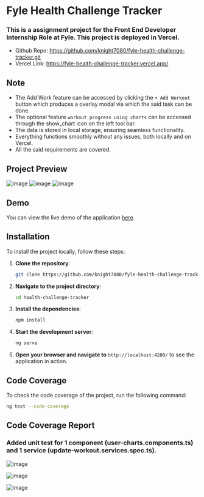 # Fyle Health Challenge Tracker

### This is a assignment project for the Front End Developer Internship Role at Fyle. This project is deployed in Vercel.
- Github Repo: https://github.com/knight7080/fyle-health-challenge-tracker.git
- Vercel Link: https://fyle-health-challenge-tracker.vercel.app/
## Note
- The Add Work feature can be accessed by clicking the `+ Add Workout` button which produces a overlay modal via which the said task can be done.
- The optional feature `workout progress using charts` can be accessed through the show_chart icon on the left tool bar.
- The data is stored in local storage, ensuring seamless functionality.
- Everything functions smoothly without any issues, both locally and on Vercel.
- All the said requirements are covered.
  
## Project Preview
![image](https://github.com/user-attachments/assets/453f46cd-d9c7-4fdc-bf3a-1cd14d74bd46)
![image](https://github.com/user-attachments/assets/46473cea-081e-4081-b4f5-d4455be84694)
![image](https://github.com/user-attachments/assets/56a74c65-3849-4e56-91c3-8ae5577bcb57)

## Demo
You can view the live demo of the application [here](https://fyle-health-challenge-tracker.vercel.app/).

## Installation

To install the project locally, follow these steps:

1. **Clone the repository**:

   ```bash
   git clone https://github.com/knight7080/fyle-health-challenge-tracker.git
   ```

2. **Navigate to the project directory**:

   ```bash
   cd health-challenge-tracker
   ```

3. **Install the dependencies**:

   ```bash
   npm install
   ```

4. **Start the development server**:

   ```bash
   ng serve
   ```

5. **Open your browser and navigate to** `http://localhost:4200/` to see the application in action.

## Code Coverage
To check the code coverage of the project, run the following command:

```bash
ng test --code-coverage
```

## Code Coverage Report
### Added unit test for 1 component (user-charts.components.ts) and 1 service (update-workout.services.spec.ts).
![image](https://github.com/user-attachments/assets/1073f2d9-4840-475b-8143-086023bac696)

![image](https://github.com/user-attachments/assets/10452dfc-6975-49c4-85a6-938ec55d4559)

![image](https://github.com/user-attachments/assets/a8ba3527-97e9-44fd-a828-94e03c731aa6)

